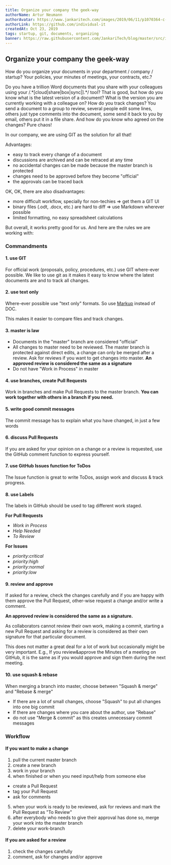 ```yaml
---
title: Organize your company the geek-way
authorName: Artur Neumann
authorAvatar: https://www.jankaritech.com/images/2019/06/11/p1070364-c-light-800.jpg
authorLink: https://github.com/individual-it
createdAt: Oct 23, 2019
tags: startup, git, documents, organizing
banner: https://raw.githubusercontent.com/JankariTech/blog/master/src/imgs/fallback_banner.png
---
```


## Organize your company the geek-way

How do you organize your documents in your department / company / startup? Your policies, your minutes of meetings, your contracts, etc.?

Do you have a trillion Word documents that you share with your colleagues using your /.\*[cloud|share|box|sync|].\*/ tool? That is good, but how do you know what is the latest version of a document? What is the version you are currently working with a colleague on? How do you track changes? You send a document to a group to review, several people edit some lines, others just type comments into the document, some send it back to you by email, others put it in a file share. And how do you know who agreed on the changes? Pure chaos!

In our company, we are using GIT as the solution for all that!

Advantages:
- easy to track every change of a document
- discussions are archived and can be retraced at any time
- no accidental changes can be made because the master branch is protected
- changes need to be approved before they become "official"
- the approvals can be traced back

OK, OK, there are also disadvantages:
- more difficult workflow, specially for non-techies => get them a GIT UI
- binary files (.odt, .docx, etc.) are hard to diff => use Markdown wherever possible
- limited formatting, no easy spreadsheet calculations

But overall, it works pretty good for us. And here are the rules we are working with:

### Commandments

#### 1. use GIT
For official work (proposals, policy, procedures, etc.) use GIT where-ever possible.
We like to use git as it makes it easy to know where the latest documents are and to track all changes.

#### 2. use text only
Where-ever possible use "text only" formats.
So use [Markup](https://guides.github.com/features/mastering-markdown/)
instead of DOC.

This makes it easier to compare files and track changes.

#### 3. master is law
  - Documents in the "master" branch are considered "official"
  - All changes to master need to be reviewed. The master branch is
  protected against direct edits, a change can only be merged after a review.
  Ask for reviews if you want to get changes into master.
  **An approved review is considered the same as a signature**
  - Do not have "Work in Process" in master

#### 4. use branches, create Pull Requests
Work in branches and make Pull Requests to the master branch. **You can work together with others in a branch if you need.**

#### 5. write good commit messages
The commit message has to explain what you have changed, in just a few words

#### 6. discuss Pull Requests
If you are asked for your opinion on a change or a review is requested, use the GitHub comment function to express yourself.

#### 7. use GitHub Issues function for ToDos
The Issue function is great to write ToDos, assign work and discuss & track
progress.

#### 8. use Labels
The labels in GitHub should be used to tag different work staged.

**For Pull Requests**
- *Work in Process*
- *Help Needed*
- *To Review*

**For Issues**
- *priority:critical*
- *priority:high*
- *priority:normal*
- *priority:low*

#### 9. review and approve
If asked for a review, check the changes carefully and if you are happy
with them approve the Pull Request, other-wise request a change and/or
write a comment.

**An approved review is considered the same as a signature.**

As collaborators cannot review their own work, making a commit, starting a new Pull Request and asking for a review is considered as their own signature for that particular document.

This does not matter a great deal for a lot of work but occasionally might be very important. E.g., If you review&approve the Minutes of a meeting on GitHub, it is the same as if you would approve and sign them during the next meeting.

#### 10. use squash & rebase
When merging a branch into master, choose between "Squash & merge" and "Rebase & merge"
- If there are a lot of small changes, choose "Squash" to put all changes into one big commit
- If there are changes where you care about the author, use "Rebase"
- do not use "Merge & commit" as this creates unnecessary commit messages

### Workflow

#### If you want to make a change
1. pull the current master branch
2. create a new branch
3. work in your branch
4. when finished or when you need input/help from someone else
  - create a Pull Request
  - tag your Pull Request
  - ask for comments
5. when your work is ready to be reviewed, ask for reviews and mark the
Pull Request as "To Review"
6. after everybody who needs to give their approval has done so, merge your work into the master branch
7. delete your work-branch

#### If you are asked for a review
1. check the changes carefully
2. comment, ask for changes and/or approve
